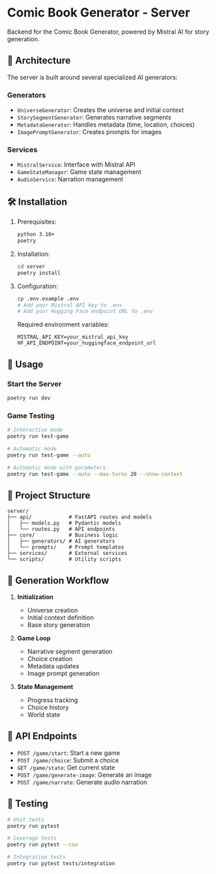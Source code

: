 # Comic Book Generator - Server

Backend for the Comic Book Generator, powered by Mistral AI for story generation.

## 🧠 Architecture

The server is built around several specialized AI generators:

### Generators

- `UniverseGenerator`: Creates the universe and initial context
- `StorySegmentGenerator`: Generates narrative segments
- `MetadataGenerator`: Handles metadata (time, location, choices)
- `ImagePromptGenerator`: Creates prompts for images

### Services

- `MistralService`: Interface with Mistral API
- `GameStateManager`: Game state management
- `AudioService`: Narration management

## 🛠️ Installation

1. Prerequisites:

   ```bash
   python 3.10+
   poetry
   ```

2. Installation:

   ```bash
   cd server
   poetry install
   ```

3. Configuration:

   ```bash
   cp .env.example .env
   # Add your Mistral API key to .env
   # Add your Hugging Face endpoint URL to .env
   ```

   Required environment variables:

   ```env
   MISTRAL_API_KEY=your_mistral_api_key
   HF_API_ENDPOINT=your_huggingface_endpoint_url
   ```

## 🚀 Usage

### Start the Server

```bash
poetry run dev
```

### Game Testing

```bash
# Interactive mode
poetry run test-game

# Automatic mode
poetry run test-game --auto

# Automatic mode with parameters
poetry run test-game --auto --max-turns 20 --show-context
```

## 📁 Project Structure

```
server/
├── api/            # FastAPI routes and models
│   ├── models.py   # Pydantic models
│   └── routes.py   # API endpoints
├── core/           # Business logic
│   ├── generators/ # AI generators
│   └── prompts/    # Prompt templates
├── services/       # External services
└── scripts/        # Utility scripts
```

## 🔄 Generation Workflow

1. **Initialization**

   - Universe creation
   - Initial context definition
   - Base story generation

2. **Game Loop**

   - Narrative segment generation
   - Choice creation
   - Metadata updates
   - Image prompt generation

3. **State Management**
   - Progress tracking
   - Choice history
   - World state

## 📝 API Endpoints

- `POST /game/start`: Start a new game
- `POST /game/choice`: Submit a choice
- `GET /game/state`: Get current state
- `POST /game/generate-image`: Generate an image
- `POST /game/narrate`: Generate audio narration

## 🧪 Testing

```bash
# Unit tests
poetry run pytest

# Coverage tests
poetry run pytest --cov

# Integration tests
poetry run pytest tests/integration
```
